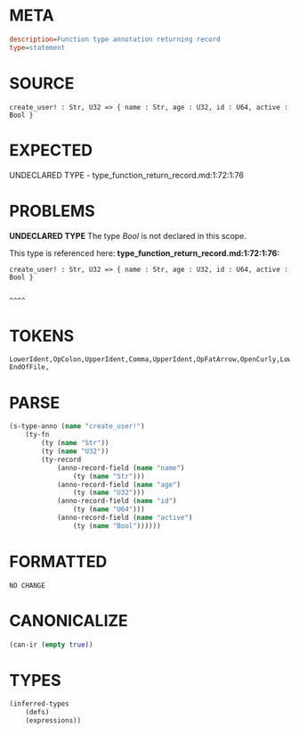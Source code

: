 # META
~~~ini
description=Function type annotation returning record
type=statement
~~~
# SOURCE
~~~roc
create_user! : Str, U32 => { name : Str, age : U32, id : U64, active : Bool }
~~~
# EXPECTED
UNDECLARED TYPE - type_function_return_record.md:1:72:1:76
# PROBLEMS
**UNDECLARED TYPE**
The type _Bool_ is not declared in this scope.

This type is referenced here:
**type_function_return_record.md:1:72:1:76:**
```roc
create_user! : Str, U32 => { name : Str, age : U32, id : U64, active : Bool }
```
                                                                       ^^^^


# TOKENS
~~~zig
LowerIdent,OpColon,UpperIdent,Comma,UpperIdent,OpFatArrow,OpenCurly,LowerIdent,OpColon,UpperIdent,Comma,LowerIdent,OpColon,UpperIdent,Comma,LowerIdent,OpColon,UpperIdent,Comma,LowerIdent,OpColon,UpperIdent,CloseCurly,
EndOfFile,
~~~
# PARSE
~~~clojure
(s-type-anno (name "create_user!")
	(ty-fn
		(ty (name "Str"))
		(ty (name "U32"))
		(ty-record
			(anno-record-field (name "name")
				(ty (name "Str")))
			(anno-record-field (name "age")
				(ty (name "U32")))
			(anno-record-field (name "id")
				(ty (name "U64")))
			(anno-record-field (name "active")
				(ty (name "Bool"))))))
~~~
# FORMATTED
~~~roc
NO CHANGE
~~~
# CANONICALIZE
~~~clojure
(can-ir (empty true))
~~~
# TYPES
~~~clojure
(inferred-types
	(defs)
	(expressions))
~~~

